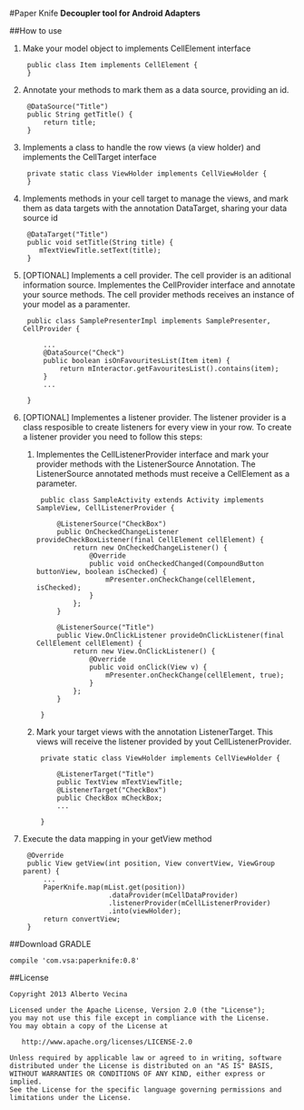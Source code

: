 #Paper Knife
**Decoupler tool for Android Adapters**

##How to use

1. Make your model object to implements CellElement interface

		public class Item implements CellElement {
		}

2. Annotate your methods to mark them as a data source, providing an id.

		@DataSource("Title")
    	public String getTitle() {
      		return title;
    	}
 
3. Implements a class to handle the row views (a view holder) and implements the CellTarget interface

		private static class ViewHolder implements CellViewHolder {
		} 

4. Implements methods in your cell target to manage the views, and mark them as data targets with the annotation DataTarget, sharing your data source id

		@DataTarget("Title")
		public void setTitle(String title) {
           mTextViewTitle.setText(title);
        }
        
		
5. [OPTIONAL] Implements a cell provider. The cell provider is an aditional information source. Implementes the CellProvider interface and annotate your source methods. The cell provider methods receives an instance of your model as a paramenter.

		public class SamplePresenterImpl implements SamplePresenter, CellProvider {
		
			...
		    @DataSource("Check")
		    public boolean isOnFavouritesList(Item item) {
		        return mInteractor.getFavouritesList().contains(item);
		    }
		  	...
		  	
		}
    	
6. [OPTIONAL] Implementes a listener provider. The listener provider is a class resposible to create listeners for every view in your row. 
To create a listener provider you need to follow this steps:
	
	1. Implementes the CellListenerProvider interface and mark your provider methods with the ListenerSource Annotation. The ListenerSource annotated methods must receive a CellElement as a parameter.
		
			public class SampleActivity extends Activity implements SampleView, CellListenerProvider {
		
			    @ListenerSource("CheckBox")
			    public OnCheckedChangeListener provideCheckBoxListener(final CellElement cellElement) {
			        return new OnCheckedChangeListener() {
			            @Override
			            public void onCheckedChanged(CompoundButton buttonView, boolean isChecked) {
			                mPresenter.onCheckChange(cellElement, isChecked);
			            }
			        };
			    }
			
			    @ListenerSource("Title")
			    public View.OnClickListener provideOnClickListener(final CellElement cellElement) {
			        return new View.OnClickListener() {
			            @Override
			            public void onClick(View v) {
			                mPresenter.onCheckChange(cellElement, true);
			            }
			        };
		    	}
		    	
			}
		
	2. Mark your target views with the annotation ListenerTarget. This views will receive the listener provided by yout CellListenerProvider.
		
			private static class ViewHolder implements CellViewHolder {
		
		        @ListenerTarget("Title")
		        public TextView mTextViewTitle;
		        @ListenerTarget("CheckBox")
		        public CheckBox mCheckBox;
		        ...
		        
		    }


7. Execute the data mapping in your getView method

		@Override
	    public View getView(int position, View convertView, ViewGroup parent) {
        	...
			PaperKnife.map(mList.get(position))
			                .dataProvider(mCellDataProvider)
			                .listenerProvider(mCellListenerProvider)
			                .into(viewHolder);
        	return convertView;
    	}
       
##Download
GRADLE

    compile 'com.vsa:paperknife:0.8'

##License

	Copyright 2013 Alberto Vecina
	
	Licensed under the Apache License, Version 2.0 (the "License");
	you may not use this file except in compliance with the License.
	You may obtain a copy of the License at
	
	   http://www.apache.org/licenses/LICENSE-2.0
	
	Unless required by applicable law or agreed to in writing, software
	distributed under the License is distributed on an "AS IS" BASIS,
	WITHOUT WARRANTIES OR CONDITIONS OF ANY KIND, either express or implied.
	See the License for the specific language governing permissions and
	limitations under the License.
        
        

			